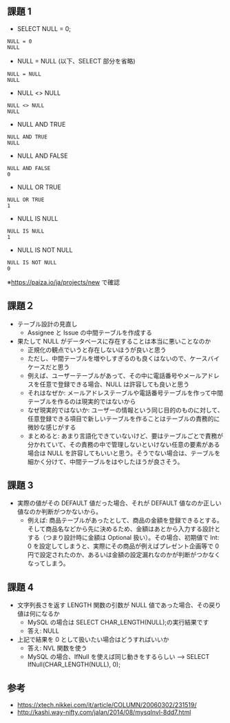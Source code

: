 ## 課題 1

- SELECT NULL = 0;

```
NULL = 0
NULL
```

- NULL = NULL (以下、SELECT 部分を省略)

```
NULL = NULL
NULL
```

- NULL <> NULL

```
NULL <> NULL
NULL
```

- NULL AND TRUE

```
NULL AND TRUE
NULL
```

- NULL AND FALSE

```
NULL AND FALSE
0
```

- NULL OR TRUE

```
NULL OR TRUE
1
```

- NULL IS NULL

```
NULL IS NULL
1
```

- NULL IS NOT NULL

```
NULL IS NOT NULL
0
```

※https://paiza.io/ja/projects/new で確認

## 課題２

- テーブル設計の見直し
  - Assignee と Issue の中間テーブルを作成する
- 果たして NULL がデータベースに存在することは本当に悪いことなのか
  - 正規化の観点でいうと存在しないほうが良いと思う
  - ただし、中間テーブルを増やしすぎるのも良くはないので、ケースバイケースだと思う
  - 例えば、ユーザーテーブルがあって、その中に電話番号やメールアドレスを任意で登録できる場合、NULL は許容しても良いと思う
  - それはなぜか: メールアドレステーブルや電話番号テーブルを作って中間テーブルを作るのは現実的ではないから
  - なぜ現実的ではないか: ユーザーの情報という同じ目的のものに対して、任意登録できる項目で新しいテーブルを作ることはテーブルの責務的に微妙な感じがする
  - まとめると: あまり言語化できていないけど、要はテーブルごとで責務が分かれていて、その責務の中で管理しないといけない任意の要素がある場合は NULL を許容してもいいと思う。そうでない場合は、テーブルを細かく分けて、中間テーブルをはやしたほうが良さそう。

## 課題 3

- 実際の値がその DEFAULT 値だった場合、それが DEFAULT 値なのか正しい値なのか判断がつかないから。
  - 例えば: 商品テーブルがあったとして、商品の金額を登録できるとする。そして商品名などから先に決めるため、金額はあとから入力する設計とする（つまり設計時に金額は Optional 扱い）。その場合、初期値で Int: 0 を設定してしまうと、実際にその商品が例えばプレゼント企画等で 0 円で設定されたのか、あるいは金額の設定漏れなのかが判断がつかなくなってしまう。

## 課題 4

- 文字列長さを返す LENGTH 関数の引数が NULL 値であった場合、その戻り値は何になるか
  - MySQL の場合は SELECT CHAR_LENGTH(NULL);の実行結果です
  - 答え: NULL
- 上記で結果を 0 として扱いたい場合はどうすればいいか
  - 答え: NVL 関数を使う
  - MySQL の場合、IfNull を使えば同じ動きをするらしい --> SELECT IfNull(CHAR_LENGTH(NULL), 0);

## 参考

- https://xtech.nikkei.com/it/article/COLUMN/20060302/231519/
- http://kashi.way-nifty.com/jalan/2014/08/mysqlnvl-8dd7.html
